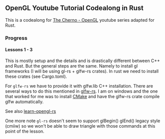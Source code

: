 ## OpenGL Youtube Tutorial Codealong in Rust

This is a codealong for [The Cherno - OpenGL](https://youtube.com/playlist?list=PLlrATfBNZ98foTJPJ_Ev03o2oq3-GGOS2) youtube series adapted for Rust.

### Progress

#### Lessons 1 - 3

This is mostly setup and the details and is drastically different between C++ and Rust. But the general steps are the same. Namely to install gl frameworks (I will be using gl-rs + glfw-rs crates). In rust we need to install these crates (see Cargo.toml).

For `glfw-rs` we have to provide it with glfw.lib C++ installation. There are several ways to do this mentioned in [glfw-rs](https://github.com/PistonDevelopers/glfw-rs).
I am on windows and the one that worked for me was to install [CMake](https://cmake.org/download/) and have the glfw-rs crate compile glfw automatically.

See also [learn-opengl-rs](https://github.com/bwasty/learn-opengl-rs)

One more note `gl-rs` doesn't seem to support glBegin() glEnd() legacy style (cmiiw) so we won't be able to draw triangle with those commands at this point of the lesson.
